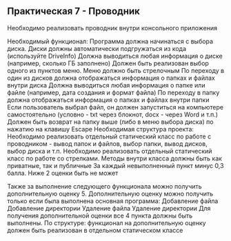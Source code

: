 Практическая 7 - Проводник
--------------------------
Необходимо реализовать проводник внутри консольного приложения

Необходимый функционал:
Программа должна начинаться с выбора диска. Диски должны автоматически подгружаться из кода (используйте DriveInfo)
Должна выводиться любая информация о диске (например, сколько ГБ заполнено)
Должен быть реализован выбор одного из пунктов меню. Меню должно быть стрелочным
По переходу в один из дисков должна отображаться информация о папках и файлах внутри диска
Должна выводиться любая информация о папке или файле (например, дата создания и формат файла)
По переходу в папку должна отображаться информация о папках и файлах внутри папки
Если пользователь выбрал файл, он должен запуститься на компьютере самостоятельно (условно - txt через блокнот, docx - через Word и т.п.)
Должен быть возврат на папку выше (либо в меню выбора диска) по нажатию на клавишу Escape
Необходимая структура проекта:
Необходимо реализовать отдельный статический класс по работе с проводником - вывод папок и файлов, выбор папки, вывод дисков, выбор диска и т.п.
Необходимо реализовать отдельный статический класс по работе со стрелками.
Методы внутри класса должны быть как приватные, так и публичные
За каждый невыполненный пункт минус 0,3 балла. Ниже 2 оценки быть не может

Также за выполнение следующего функционала можно получить дополнительную оценку 5. Дополнительную оценку можно получить только если была выполнена основная программа:
Добавление файла
Добавление директории
Удаление файла
Удаление директории
Для получения дополнительной оценки все 4 пункта должны быть выполнены. По структуре: функционал на дополнительную оценку должен быть реализован в отдельном статическом классе
